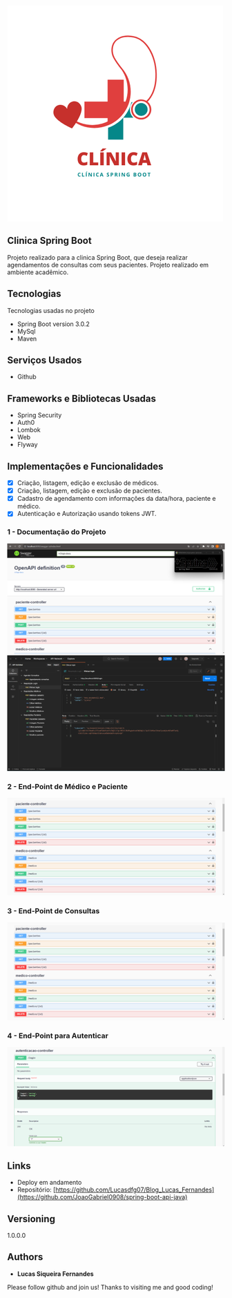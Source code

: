 
![Logo of the project](https://github.com/JoaoGabriel0908/spring-boot-api-java/blob/main/readme/logoClinica.png)


## Clinica Spring Boot
Projeto realizado para a clinica Spring Boot, que deseja realizar agendamentos de consultas com seus pacientes.
Projeto realizado em ambiente acadêmico.

## Tecnologias 

Tecnologias usadas no projeto

* Spring Boot version  3.0.2
* MySql
* Maven

## Serviços Usados

* Github

## Frameworks e Bibliotecas Usadas

* Spring Security
* Auth0
* Lombok
* Web
* Flyway

## Implementações e Funcionalidades
- [x] Criação, listagem, edição e exclusão de médicos.
- [x] Criação, listagem, edição e exclusão de pacientes.
- [x] Cadastro de agendamento com informações da data/hora, paciente e médico.
- [x] Autenticação e Autorização usando tokens JWT.

### 1 - Documentação do Projeto

![Doc Imagem](https://github.com/JoaoGabriel0908/spring-boot-api-java/blob/main/readme/SpringBoot.png)
![Postman](https://github.com/JoaoGabriel0908/spring-boot-api-java/blob/main/readme/postman.png)

### 2 - End-Point de Médico e Paciente

![End-Point de Paciente e Médico](https://github.com/JoaoGabriel0908/spring-boot-api-java/blob/main/readme/paciente-medico-controller.png)

### 3 - End-Point de Consultas

![End-Point de Consultas](https://github.com/JoaoGabriel0908/spring-boot-api-java/blob/main/readme/paciente-medico-controller.png)

### 4 - End-Point para Autenticar

![Autenticação](https://github.com/JoaoGabriel0908/spring-boot-api-java/blob/main/readme/autentica%C3%A7%C3%A3o-controller.png)

## Links
  - Deploy em andamento
  - Repositório: [https://github.com/Lucasdfg07/Blog_Lucas_Fernandes](https://github.com/JoaoGabriel0908/spring-boot-api-java)

## Versioning
  1.0.0.0


  ## Authors

  * **Lucas Siqueira Fernandes** 

  Please follow github and join us!
  Thanks to visiting me and good coding!
